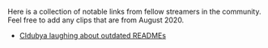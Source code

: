 Here is a collection of notable links from fellow streamers in the community. Feel free to add any clips that are from August 2020.

- [Cldubya laughing about outdated READMEs](https://clips.twitch.tv/GoodCloudyArugulaPraiseIt)
